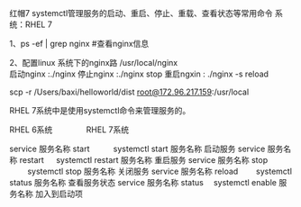 红帽7 systemctl管理服务的启动、重启、停止、重载、查看状态等常用命令
系统：RHEL 7

1、ps  -ef | grep nginx #查看nginx信息

2、配置linux 系统下的nginx路 /usr/local/nginx  
启动nginx :./nginx 
停止nginx :./nginx stop
重启ngxin : ./nginx -s reload



scp -r /Users/baxi/helloworld/dist root@172.96.217.159:/usr/local

RHEL 7系统中是使用systemctl命令来管理服务的。

RHEL 6系统　　　　    RHEL 7系统

service 服务名称  start　　　systemctl  start     服务名称     启动服务
service 服务名称  restart   　 systemctl  restart  服务名称     重启服务
service 服务名称  stop   　　 systemctl  stop     服务名称     关闭服务
service 服务名称  reload　　 systemctl  status   服务名称     查看服务状态
service 服务名称  status　     systemctl  enable  服务名称     加入到启动项